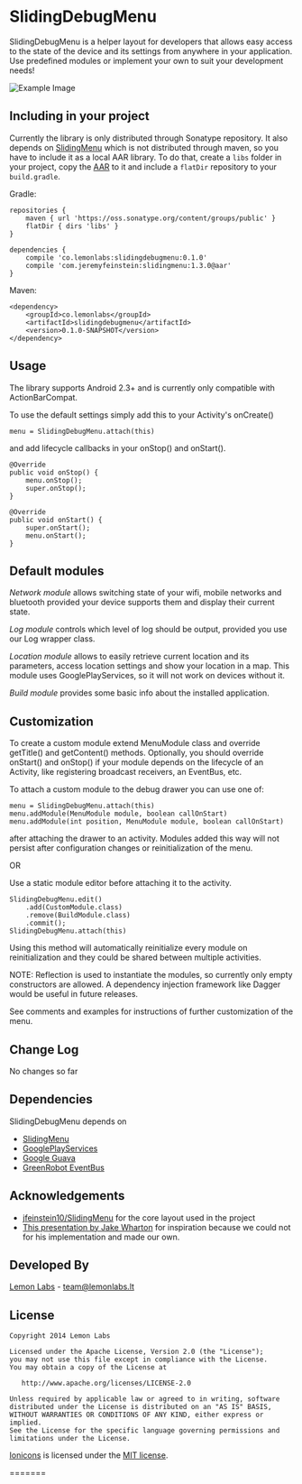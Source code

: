 SlidingDebugMenu
==================

SlidingDebugMenu is a helper layout for developers that allows easy access to the state of the device and its settings
from anywhere in your application. Use predefined modules or implement your own to suit your development needs!

![Example Image][1]

Including in your project
-------------------------

Currently the library is only distributed through Sonatype repository.
It also depends on [SlidingMenu][3] which is not distributed through maven, so you have
to include it as a local AAR library. To do that, create a `libs` folder in your project,
copy the [AAR][10] to it and include a `flatDir` repository to your `build.gradle`.

Gradle:

    repositories {
        maven { url 'https://oss.sonatype.org/content/groups/public' }
        flatDir { dirs 'libs' }
    }

    dependencies {
        compile 'co.lemonlabs:slidingdebugmenu:0.1.0'
        compile 'com.jeremyfeinstein:slidingmenu:1.3.0@aar'
    }

Maven:

    <dependency>
        <groupId>co.lemonlabs</groupId>
        <artifactId>slidingdebugmenu</artifactId>
        <version>0.1.0-SNAPSHOT</version>
    </dependency>

Usage
-----

The library supports Android 2.3+ and is currently only compatible with ActionBarCompat.

To use the default settings simply add this to your Activity's onCreate()

    menu = SlidingDebugMenu.attach(this)

and add lifecycle callbacks in your onStop() and onStart().

    @Override
    public void onStop() {
        menu.onStop();
        super.onStop();
    }

    @Override
    public void onStart() {
        super.onStart();
        menu.onStart();
    }

Default modules
---------------

<i>Network module</i> allows switching state of your wifi, mobile networks and bluetooth provided your device
supports them and display their current state.

<i>Log module</i> controls which level of log should be output, provided you use our Log wrapper class.

<i>Location module</i> allows to easily retrieve current location and its parameters, access location settings
and show your location in a map. This module uses GooglePlayServices, so it will not work on devices without it.

<i>Build module</i> provides some basic info about the installed application.

Customization
-------------

To create a custom module extend MenuModule class and override getTitle() and getContent() methods. Optionally,
you should override onStart() and onStop() if your module depends on the lifecycle of an Activity, like registering
broadcast receivers, an EventBus, etc.

To attach a custom module to the debug drawer you can use one of:

    menu = SlidingDebugMenu.attach(this)
    menu.addModule(MenuModule module, boolean callOnStart)
    menu.addModule(int position, MenuModule module, boolean callOnStart)

after attaching the drawer to an activity. Modules added this way will not persist after configuration changes or
reinitialization of the menu.

OR

Use a static module editor before attaching it to the activity.

    SlidingDebugMenu.edit()
        .add(CustomModule.class)
        .remove(BuildModule.class)
        .commit();
    SlidingDebugMenu.attach(this)

Using this method will automatically reinitialize every module on reinitialization and they could be shared between
multiple activities.

NOTE: Reflection is used to instantiate the modules, so currently only empty constructors are allowed. A dependency
injection framework like Dagger would be useful in future releases.


See comments and examples for instructions of further customization of the menu.

Change Log
----------
No changes so far

Dependencies
------------

SlidingDebugMenu depends on

* [SlidingMenu][3]
* [GooglePlayServices][2]
* [Google Guava][8]
* [GreenRobot EventBus][9]

Acknowledgements
--------------------
* [jfeinstein10/SlidingMenu][3] for the core layout used in the project
* [This presentation by Jake Wharton][4] for inspiration because we could not for his implementation and made our own.

Developed By
--------------------
[Lemon Labs][5] - <team@lemonlabs.lt>

License
-----------

    Copyright 2014 Lemon Labs

    Licensed under the Apache License, Version 2.0 (the "License");
    you may not use this file except in compliance with the License.
    You may obtain a copy of the License at

       http://www.apache.org/licenses/LICENSE-2.0

    Unless required by applicable law or agreed to in writing, software
    distributed under the License is distributed on an "AS IS" BASIS,
    WITHOUT WARRANTIES OR CONDITIONS OF ANY KIND, either express or implied.
    See the License for the specific language governing permissions and
    limitations under the License.


[Ionicons][6] is licensed under the [MIT license][7].

[1]: https://raw.github.com/lemonlabs/slidingdebugmenu/master/images/image1.png
[2]: https://developer.android.com/google/play-services/index.html?hl=lt
[3]: https://github.com/jfeinstein10/SlidingMenu
[4]: https://speakerdeck.com/jakewharton/android-apps-with-dagger
[5]: http://www.lemonlabs.co
[6]: http://ionicons.com/
[7]: http://opensource.org/licenses/MIT
[8]: https://code.google.com/p/guava-libraries/
[9]: https://github.com/greenrobot/EventBus
[10]: https://github.com/lemonlabs/slidingdebugmenu/tree/master/aar
=======
